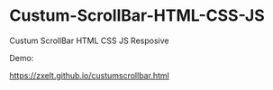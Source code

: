 # Custum-ScrollBar-HTML-CSS-JS
Custum ScrollBar HTML CSS JS Resposive

Demo:

https://zxelt.github.io/custumscrollbar.html

